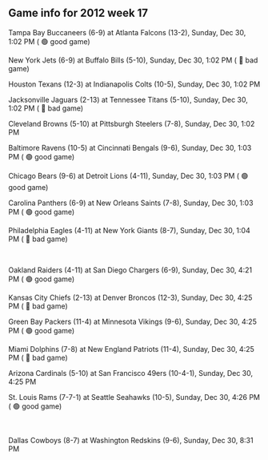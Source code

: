 ## Game info for 2012 week 17
Tampa Bay Buccaneers (6-9) at Atlanta Falcons (13-2), Sunday, Dec 30, 1:02 PM (	:green_circle: good game)

New York Jets (6-9) at Buffalo Bills (5-10), Sunday, Dec 30, 1:02 PM (	:red_circle: bad game)

Houston Texans (12-3) at Indianapolis Colts (10-5), Sunday, Dec 30, 1:02 PM

Jacksonville Jaguars (2-13) at Tennessee Titans (5-10), Sunday, Dec 30, 1:02 PM (	:red_circle: bad game)

Cleveland Browns (5-10) at Pittsburgh Steelers (7-8), Sunday, Dec 30, 1:02 PM

Baltimore Ravens (10-5) at Cincinnati Bengals (9-6), Sunday, Dec 30, 1:03 PM (	:green_circle: good game)

Chicago Bears (9-6) at Detroit Lions (4-11), Sunday, Dec 30, 1:03 PM (	:green_circle: good game)

Carolina Panthers (6-9) at New Orleans Saints (7-8), Sunday, Dec 30, 1:03 PM (	:green_circle: good game)

Philadelphia Eagles (4-11) at New York Giants (8-7), Sunday, Dec 30, 1:04 PM (	:red_circle: bad game)


<br/>

Oakland Raiders (4-11) at San Diego Chargers (6-9), Sunday, Dec 30, 4:21 PM (	:green_circle: good game)

Kansas City Chiefs (2-13) at Denver Broncos (12-3), Sunday, Dec 30, 4:25 PM (	:red_circle: bad game)

Green Bay Packers (11-4) at Minnesota Vikings (9-6), Sunday, Dec 30, 4:25 PM (	:green_circle: good game)

Miami Dolphins (7-8) at New England Patriots (11-4), Sunday, Dec 30, 4:25 PM (	:red_circle: bad game)

Arizona Cardinals (5-10) at San Francisco 49ers (10-4-1), Sunday, Dec 30, 4:25 PM

St. Louis Rams (7-7-1) at Seattle Seahawks (10-5), Sunday, Dec 30, 4:26 PM (	:green_circle: good game)


<br/>

Dallas Cowboys (8-7) at Washington Redskins (9-6), Sunday, Dec 30, 8:31 PM


